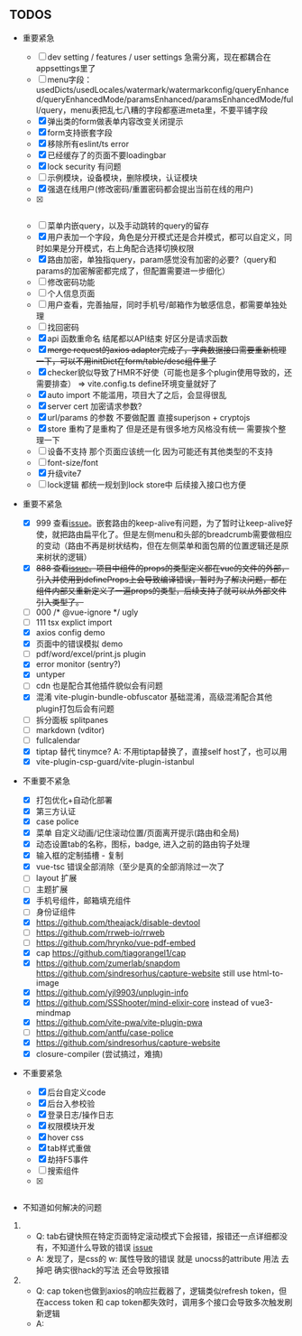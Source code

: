 ## TODOS

- 重要紧急

  - [ ] dev setting / features / user settings 急需分离，现在都耦合在appsettings里了
  - [ ] menu字段：usedDicts/usedLocales/watermark/watermarkconfig/queryEnhanced/queryEnhancedMode/paramsEnhanced/paramsEnhancedMode/full/query，menu表把乱七八糟的字段都塞进meta里，不要平铺字段
  - [x] 弹出类的form做表单内容改变关闭提示
  - [x] form支持嵌套字段
  - [x] 移除所有eslint/ts error
  - [x] 已经缓存了的页面不要loadingbar
  - [x] lock security 有问题
  - [ ] 示例模块，设备模块，删除模块，认证模块
  - [x] 强退在线用户(修改密码/重置密码都会提出当前在线的用户)
  - [x] ~~~vue3-mindmap，能帮忙捋捋思路~~~
  - [ ] 菜单内嵌query，以及手动跳转的query的留存
  - [x] 用户表加一个字段，角色是分开模式还是合并模式，都可以自定义，同时如果是分开模式，右上角配合选择切换权限
  - [x] 路由加密，单独指query，param感觉没有加密的必要?（query和params的加密解密都完成了，但配置需要进一步细化）
  - [ ] 修改密码功能
  - [ ] 个人信息页面
  - [ ] 用户查看，完善抽屉，同时手机号/邮箱作为敏感信息，都需要单独处理
  - [ ] 找回密码
  - [x] api 函数重命名 结尾都以API结束 好区分是请求函数
  - [x] ~~merge request的axios adapter完成了，字典数据接口需要重新梳理一下，可以不用initDict在form/table/desc组件里了~~
  - [x] checker貌似导致了HMR不好使（可能也是多个plugin使用导致的，还需要排查） => vite.config.ts define环境变量就好了
  - [x] auto import 不能滥用，项目大了之后，会显得很乱
  - [x] server cert 加密请求参数?
  - [x] url/params 的参数 不要做配置 直接superjson + cryptojs
  - [x] store 重构了是重构了 但是还是有很多地方风格没有统一 需要挨个整理一下
  - [ ] 设备不支持 那个页面应该统一化 因为可能还有其他类型的不支持
  - [ ] font-size/font
  - [x] 升级vite7
  - [ ] lock逻辑 都统一规划到lock store中 后续接入接口也方便

- 重要不紧急

  - [x] 999 查看[issue](https://github.com/vuejs/vue-router-next/issues/626)。嵌套路由的keep-alive有问题，为了暂时让keep-alive好使，就把路由扁平化了。但是左侧menu和头部的breadcrumb需要做相应的变动（路由不再是树状结构，但在左侧菜单和面包屑的位置逻辑还是原来树状的逻辑）
  - [x] ~~888 查看[issue](https://github.com/vuejs/core/issues/4294)。项目中组件的props的类型定义都在vue的文件的外部，引入并使用到defineProps上会导致编译错误，暂时为了解决问题，都在组件内部又重新定义了一遍props的类型，后续支持了就可以从外部文件引入类型了。~~
  - [ ] 000 /* @vue-ignore */ ugly
  - [ ] 111 tsx explict import
  - [x] axios config demo
  - [x] 页面中的错误模拟 demo
  - [ ] pdf/word/excel/print.js plugin
  - [x] error monitor (sentry?)
  - [x] untyper
  - [ ] cdn 也是配合其他插件貌似会有问题
  - [x] 混淆 vite-plugin-bundle-obfuscator 基础混淆，高级混淆配合其他plugin打包后会有问题
  - [ ] 拆分面板 splitpanes
  - [ ] markdown (vditor)
  - [ ] fullcalendar
  - [x] tiptap 替代 tinymce? A: 不用tiptap替换了，直接self host了，也可以用
  - [x] vite-plugin-csp-guard/vite-plugin-istanbul

- 不重要不紧急

  - [x] 打包优化+自动化部署
  - [x] 第三方认证
  - [x] case police
  - [x] 菜单 自定义动画/记住滚动位置/页面离开提示(路由和全局)
  - [x] 动态设置tab的名称，图标，badge, 进入之前的路由钩子处理
  - [x] 输入框的定制插槽 - 复制
  - [x] vue-tsc 错误全部消除（至少是真的全部消除过一次了
  - [ ] layout 扩展
  - [ ] 主题扩展
  - [x] 手机号组件，邮箱填充组件
  - [ ] 身份证组件
  - [x] https://github.com/theajack/disable-devtool
  - [ ] https://github.com/rrweb-io/rrweb
  - [ ] https://github.com/hrynko/vue-pdf-embed
  - [x] cap https://github.com/tiagorangel1/cap
  - [x] https://github.com/zumerlab/snapdom https://github.com/sindresorhus/capture-website still use html-to-image
  - [x] https://github.com/yjl9903/unplugin-info
  - [x] https://github.com/SSShooter/mind-elixir-core instead of vue3-mindmap
  - [x] https://github.com/vite-pwa/vite-plugin-pwa
  - [ ] https://github.com/antfu/case-police
  - [x] https://github.com/sindresorhus/capture-website
  - [x] closure-compiler (尝试搞过，难搞)

- 不重要紧急

  - [x] 后台自定义code
  - [x] 后台入参校验
  - [x] 登录日志/操作日志
  - [x] 权限模块开发
  - [x] hover css
  - [x] tab样式重做
  - [x] 劫持F5事件
  - [ ] 搜索组件
  - [x] ~~~99 tsx + setup + auto-import 打包后会出问题，暂时需要显式引入 [issue](https://github.com/antfu/unplugin-auto-import/issues/75)~~~

- 不知道如何解决的问题

1. - Q: tab右键快照在特定页面特定滚动模式下会报错，报错还一点详细都没有，不知道什么导致的错误 [issue](https://github.com/bubkoo/html-to-image/issues/314)
   - A: 发现了，是css的 w: 属性导致的错误 就是 unocss的attribute 用法 去掉吧 确实很hack的写法 还会导致报错
2. - Q: cap token也做到axios的响应拦截器了，逻辑类似refresh token，但在access token 和 cap token都失效时，调用多个接口会导致多次触发刷新逻辑
   - A:
